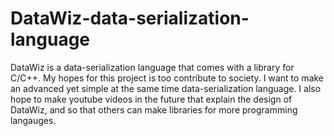 # DataWiz-data-serialization-language


DataWiz is a data-serialization language that comes with a library for C/C++. My hopes for this project is too contribute to society. I want to make an advanced yet simple at the same time data-serialization language. I also hope to make youtube videos in the future that explain the design of DataWiz, and so that others can make libraries for more programming langauges.
